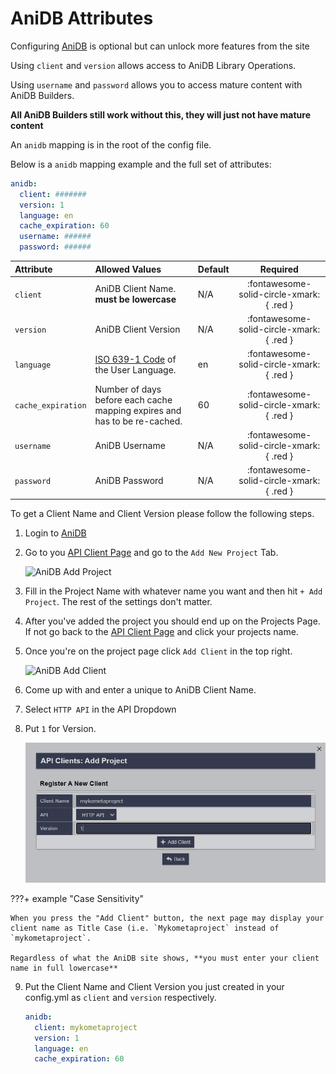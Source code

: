 # AniDB Attributes

Configuring [AniDB](https://anidb.net/) is optional but can unlock more features from the site

Using `client` and `version` allows access to AniDB Library Operations.

Using `username` and `password` allows you to access mature content with AniDB Builders.

**All AniDB Builders still work without this, they will just not have mature content**

An `anidb` mapping is in the root of the config file.

Below is a `anidb` mapping example and the full set of attributes:
```yaml
anidb:
  client: #######
  version: 1
  language: en
  cache_expiration: 60
  username: ######
  password: ######
```

| Attribute          | Allowed Values                                                                                | Default |                 Required                 |
|:-------------------|:----------------------------------------------------------------------------------------------|:--------|:----------------------------------------:|
| `client`           | AniDB Client Name. **must be lowercase**                                                      | N/A     | :fontawesome-solid-circle-xmark:{ .red } |
| `version`          | AniDB Client Version                                                                          | N/A     | :fontawesome-solid-circle-xmark:{ .red } |
| `language`         | [ISO 639-1 Code](https://en.wikipedia.org/wiki/List_of_ISO_639-1_codes) of the User Language. | en      | :fontawesome-solid-circle-xmark:{ .red } |
| `cache_expiration` | Number of days before each cache mapping expires and has to be re-cached.                     | 60      | :fontawesome-solid-circle-xmark:{ .red } |
| `username`         | AniDB Username                                                                                | N/A     | :fontawesome-solid-circle-xmark:{ .red } |
| `password`         | AniDB Password                                                                                | N/A     | :fontawesome-solid-circle-xmark:{ .red } |

To get a Client Name and Client Version please follow the following steps.

1. Login to [AniDB](https://anidb.net/)

2. Go to you [API Client Page](https://anidb.net/software/add) and go to the `Add New Project` Tab.

    ![AniDB Add Project](images/anidb-1.png)

3. Fill in the Project Name with whatever name you want and then hit `+ Add Project`. The rest of the settings don't 
matter.

4. After you've added the project you should end up on the Projects Page. If not go back to the 
[API Client Page](https://anidb.net/software/add) and click your projects name. 

5. Once you're on the project page click `Add Client` in the top right.

    ![AniDB Add Client](images/anidb-2.png)

6. Come up with and enter a unique to AniDB Client Name.


7. Select `HTTP API` in the API Dropdown

8. Put `1` for Version.

    ![AniDB Client Page](images/anidb-3.png)

???+ example "Case Sensitivity"

    When you press the "Add Client" button, the next page may display your client name as Title Case (i.e. `Mykometaproject` instead of `mykometaproject`.

    Regardless of what the AniDB site shows, **you must enter your client name in full lowercase**
   

9. Put the Client Name and Client Version you just created in your config.yml as `client` and `version` respectively.

    ```yaml
    anidb:
      client: mykometaproject
      version: 1
      language: en
      cache_expiration: 60
    ```